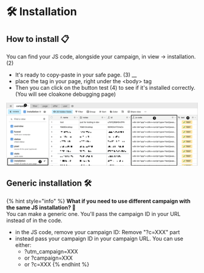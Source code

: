 # 🛠 Installation

## How to install 📋

You can find your JS code, alongside your campaign, in view -&gt; installation. \(2\)

*  It's ready to copy-paste in your safe page. \(3\) __
* place the tag in your page, right under the &lt;body&gt; tag
* Then you can click on the button test \(4\) to see if it's installed correctly. \(You will see cloakone debugging page\)

![](../../../.gitbook/assets/cleanshot-2020-09-03-at-13.42.32-2x%20%281%29.png)

## Generic installation 🛠

{% hint style="info" %}
**What if you need to use different campaign with the same JS installation? 🤔**  
You can make a generic one. You'll pass the campaign ID in your URL instead of in the code.

* in the JS code, remove your campaign ID: Remove "?c=XXX" part
* instead pass your campaign ID in your campaign URL. You can use either:
  * ?utm\_campaign=XXX 
  * or ?campaign=XXX
  * or ?c=XXX
{% endhint %}

